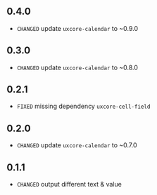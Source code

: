 ## 0.4.0

* `CHANGED` update `uxcore-calendar` to ~0.9.0

## 0.3.0

* `CHANGED` update `uxcore-calendar` to ~0.8.0

## 0.2.1

* `FIXED` missing dependency `uxcore-cell-field`

## 0.2.0

* `CHANGED` update `uxcore-calendar` to ~0.7.0

## 0.1.1

* `CHANGED` output different text & value